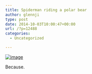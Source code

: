 ```yaml
---
title: Spiderman riding a polar bear
author: glennji
type: post
date: 2014-10-03T10:00:47+00:00
url: /?p=12488
categories:
  - Uncategorized

---
```

[<img title="IMG_20141003_195613~2~2~2.jpg" class="alignnone size-full" alt="image" src="/wp-content/uploads/2014/10/wpid-img_20141003_195613222.jpg.jpeg" />][1]
  
Because.

 [1]: /wp-content/uploads/2014/10/wpid-img_20141003_195613222.jpg.jpeg
